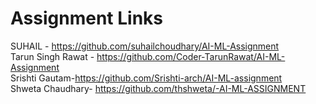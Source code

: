 # Assignment Links
SUHAIL - https://github.com/suhailchoudhary/AI-ML-Assignment \
Tarun Singh Rawat - https://github.com/Coder-TarunRawat/AI-ML-Assignment \
Srishti Gautam-https://github.com/Srishti-arch/AI-ML-assignment \
Shweta Chaudhary- https://github.com/thshweta/-AI-ML-ASSIGNMENT
